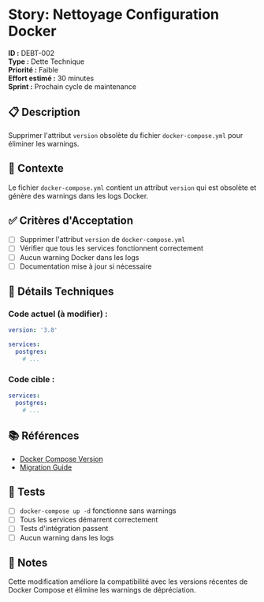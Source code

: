 # Story: Nettoyage Configuration Docker

**ID :** DEBT-002  
**Type :** Dette Technique  
**Priorité :** Faible  
**Effort estimé :** 30 minutes  
**Sprint :** Prochain cycle de maintenance  

## 📋 Description

Supprimer l'attribut `version` obsolète du fichier `docker-compose.yml` pour éliminer les warnings.

## 🎯 Contexte

Le fichier `docker-compose.yml` contient un attribut `version` qui est obsolète et génère des warnings dans les logs Docker.

## ✅ Critères d'Acceptation

- [ ] Supprimer l'attribut `version` de `docker-compose.yml`
- [ ] Vérifier que tous les services fonctionnent correctement
- [ ] Aucun warning Docker dans les logs
- [ ] Documentation mise à jour si nécessaire

## 🔧 Détails Techniques

### Code actuel (à modifier) :
```yaml
version: '3.8'

services:
  postgres:
    # ...
```

### Code cible :
```yaml
services:
  postgres:
    # ...
```

## 📚 Références

- [Docker Compose Version](https://docs.docker.com/compose/compose-file/compose-versioning/)
- [Migration Guide](https://docs.docker.com/compose/compose-file/compose-versioning/#version-3)

## 🧪 Tests

- [ ] `docker-compose up -d` fonctionne sans warnings
- [ ] Tous les services démarrent correctement
- [ ] Tests d'intégration passent
- [ ] Aucun warning dans les logs

## 📝 Notes

Cette modification améliore la compatibilité avec les versions récentes de Docker Compose et élimine les warnings de dépréciation.
